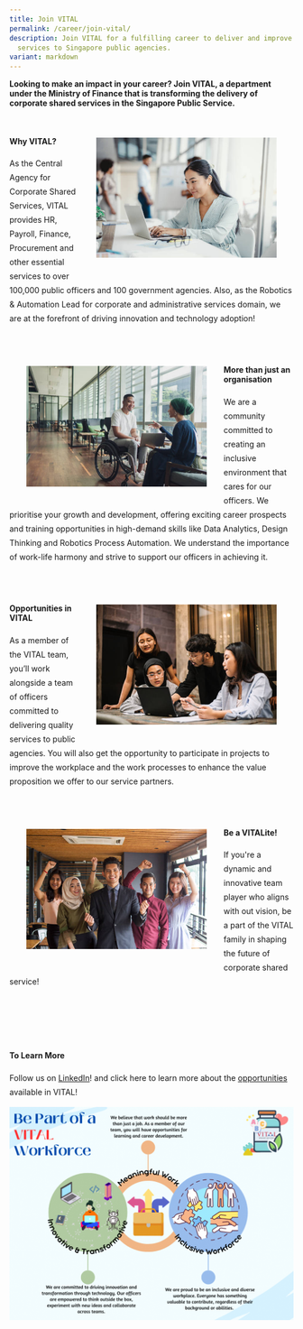```yaml
---
title: Join VITAL
permalink: /career/join-vital/
description: Join VITAL for a fulfilling career to deliver and improve corporate
  services to Singapore public agencies.
variant: markdown
---
```

<p><b>Looking to make an impact in your career? Join VITAL, a department under the Ministry of Finance that is transforming the delivery of corporate shared services in the Singapore Public Service.</b></p>&nbsp;
<div style="margin: 70px auto; width: 100%; margin-top: 1px;" class="wrapper">
<img style="float:right; max-width: 320px; margin: 30px; margin-top: 2px;" src="/images/career/CorporateImg10.jpg">
	<div class="text-box">
		<h4><b>Why VITAL?</b></h4>
		<p style="line-height: 25px;">As the Central Agency for Corporate Shared Services, VITAL provides HR, Payroll, Finance, Procurement and other essential services to over 100,000 public officers and 100 government agencies. Also, as the Robotics &amp; Automation Lead for corporate and administrative services domain, we are at the forefront of driving innovation and technology adoption!</p>
		</div>
	</div>
<div style="margin: 70px auto; width: 100%; margin-top: 1px;" class="wrapper">
	<img style="float: left; max-width: 320px; margin: 30px; margin-top: 2px;" src="/images/career/CorporateImg4_Asian_.jpg">
	<div class="text-box">
		<h4><b>More than just an organisation</b></h4>
		<p style="line-height: 25px;">We are a community committed to creating an inclusive environment that cares for our officers. We prioritise your growth and development, offering exciting career prospects and training opportunities in high-demand skills like Data Analytics, Design Thinking and Robotics Process Automation. We understand the importance of work-life harmony and strive to support our officers in achieving it.</p>
		</div>
</div>
<div style="margin: 70px auto; width: 100%; margin-top: 1px;" class="wrapper">
	<img style="float: right; max-width: 320px; margin: 30px; margin-top: 2px;" src="/images/career/CorporateImg9_Asiain_.jpg">
	<div class="text-box">
		<h4><b>Opportunities in VITAL</b></h4>
	<p style="line-height: 25px;">As a member of the VITAL team, you’ll work alongside a team of officers committed to delivering quality services to public agencies. You will also get the opportunity to participate in projects to improve the workplace and the work processes to enhance the value proposition we offer to our 
service partners.</p>
	</div>
</div>
<div style="margin: 110px auto; width: 100%; margin-top: 1px;" class="wrapper">
	<img style="float: left; max-width: 320px; margin: 30px; margin-top: 2px;" src="/images/career/CorporateImg3_Asian_.jpg">
	<div class="text-box">
		<h4><b>Be a VITALite!</b></h4>
		<p style="line-height: 25px;">If you're a dynamic and innovative team player who aligns with out vision, be a part of the VITAL family in shaping the future of corporate shared service!</p>
	</div>
</div>
<h4><b>To Learn More</b></h4>
<p style="line-height: 25px;">Follow us on <a href="https://lnkd.in/gSidSEj2">LinkedIn</a>! and click here to learn more about the <a href="[Careers@Gov Singapore](https://jobs.careers.gov.sg/?a=VITAL)">opportunities</a> available in VITAL!</p>
<img src="/images/2023_VITAL_s_Employer_Branding.png">